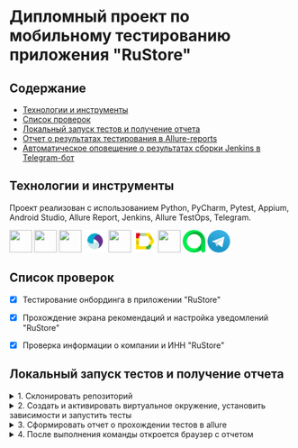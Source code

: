 # Дипломный проект по мобильному тестированию приложения "RuStore"


## Содержание
- [Технологии и инструменты](#технологии-и-инструменты)
- [Список проверок](#cписок-проверок)
- [Локальный запуск тестов и получение отчета](#локальный-запуск-тестов-и-получение-отчета)
- [Отчет о результатах тестирования в Allure-reports](#отчет-о-результатах-тестирования-в-allure-reports-)
- [Автоматическое оповещение о результатах сборки Jenkins в Telegram-бот](#автоматическое-оповещение-о-результатах-сборки-jenkins-в-telegram-бот)



## Технологии и инструменты
Проект реализован с использованием Python, PyCharm, Pytest, Appium, Android Studio, Allure Report, Jenkins, Allure TestOps, Telegram.
<p align="left">

<img src="https://cdn.jsdelivr.net/gh/devicons/devicon@latest/icons/python/python-original.svg" height="40" width="40"/>
<img src="https://cdn.jsdelivr.net/gh/devicons/devicon@latest/icons/pycharm/pycharm-original.svg" height="40" width="40"/>
<img src="https://cdn.jsdelivr.net/gh/devicons/devicon@latest/icons/pytest/pytest-original.svg" height="40" width="40"/>
<img src="design/icons/Appium_pic.svg" height="40" width="40"/>
<img src="https://cdn.jsdelivr.net/gh/devicons/devicon@latest/icons/androidstudio/androidstudio-original.svg" height="40" width="40"/>
<img src="design/icons/Allure_Report.svg" height="40" width="40"/>
<img src="https://cdn.jsdelivr.net/gh/devicons/devicon@latest/icons/jenkins/jenkins-original.svg" height="40" width="40"/>      
<img src="design/icons/allure_testops.svg" height="40" width="40"/>     
<img src="design/icons/telegram.png" height="40" width="40"/>     


## Список проверок

- [x] Тестирование онбординга в приложении "RuStore"
- [x] Прохождение экрана рекомендаций и настройка уведомлений "RuStore"
- [x] Проверка информации о компании и ИНН "RuStore"

 

## Локальный запуск тестов и получение отчета

<details><summary>1. Склонировать репозиторий</summary>

```
git clone git@github.com:alisaholmes/Mobil_Exam_RuStore.git
```
</details>


<details><summary>2. Создать и активировать виртуальное окружение, установить зависимости и запустить тесты</summary>

```
python -m venv .venv
source .venv/bin/activate
pip install -r requirements.txt
pytest . || true
```
</details>

<details><summary>3. Сформировать отчет о прохождении тестов в allure</summary>

```
allure serve allure-results
```
Или 

```
allure generate
```
</details>

<details><summary>4. После выполнения команды откроется браузер с отчетом</summary>

## <img src="design/icons/Allure_Report.svg" height="40" width="40"/> Отчет в Allure report</a></a>

<details><summary>Отчет о результатах тестирования в Allure-reports</summary>

<img src="design/images/allure_1.png">

</details>
<details><summary>Тесты</summary>

<img src="design/images/allure_2.png">

</details>
